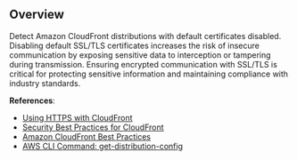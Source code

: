 ## Overview

Detect Amazon CloudFront distributions with default certificates disabled. Disabling default SSL/TLS certificates increases the risk of insecure communication by exposing sensitive data to interception or tampering during transmission. Ensuring encrypted communication with SSL/TLS is critical for protecting sensitive information and maintaining compliance with industry standards.

**References**:
- [Using HTTPS with CloudFront](https://docs.aws.amazon.com/AmazonCloudFront/latest/DeveloperGuide/using-https.html)
- [Security Best Practices for CloudFront](https://docs.aws.amazon.com/AmazonCloudFront/latest/DeveloperGuide/distribution-web-values-specify.html#DistributionSettings.SecureConnections)
- [Amazon CloudFront Best Practices](https://docs.aws.amazon.com/AmazonCloudFront/latest/DeveloperGuide/best-practices.html)
- [AWS CLI Command: get-distribution-config](https://docs.aws.amazon.com/cli/latest/reference/cloudfront/get-distribution-config.html)

